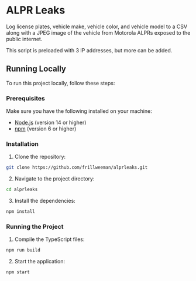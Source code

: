 # ALPR Leaks

Log license plates, vehicle make, vehicle color, and vehicle model to a CSV along with a JPEG image of the vehicle from Motorola ALPRs exposed to the public internet.

This script is preloaded with 3 IP addresses, but more can be added.

## Running Locally

To run this project locally, follow these steps:

### Prerequisites

Make sure you have the following installed on your machine:
- [Node.js](https://nodejs.org/) (version 14 or higher)
- [npm](https://www.npmjs.com/) (version 6 or higher)

### Installation

1. Clone the repository:
  ```sh
  git clone https://github.com/frillweeman/alprleaks.git
  ```
2. Navigate to the project directory:
  ```sh
  cd alprleaks
  ```
3. Install the dependencies:
  ```sh
  npm install
  ```

### Running the Project

1. Compile the TypeScript files:
  ```sh
  npm run build
  ```
2. Start the application:
  ```sh
  npm start
  ```
